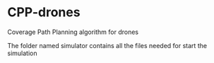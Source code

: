 # CPP-drones
Coverage Path Planning algorithm for drones

The folder named simulator contains all the files needed for start the simulation
